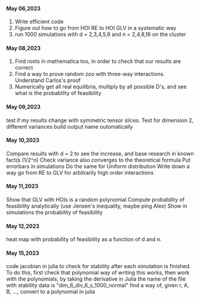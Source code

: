 #### May 06,2023

1. Write efficient code
2. Figure out how to go from HOI RE to HOI GLV in a systematic way
3. run 1000 simulations with d = 2,3,4,5,6 and n = 2,4,8,16 on the cluster

#### May 08,2023

1. Find roots in mathematica too, in order to check that our results are correct
2. Find a way to prove random zoo with three-way interactions. Understand Carlos's proof
3. Numerically get all real equilibria, multiply by all possible D's, and see what is the probability of feasibility

#### May 09,2023

test if my results change with symmetric tensor slices.
Test for dimension 2, different variances
build output name outomatically

#### May 10,2023

Compare results with d = 2 to see the increase, and base research in known fact(s (1/2^n)
Check variance also converges to the theoretical formula
Put errorbars in simulations
Do the same for Uniform distribution
Write down a way go from RE to GLV for arbitrarily high order interactions

#### May 11,2023

Show that GLV with HOIs is a random polynomial
Compute probability of feasibility analytically (use Jensen's inequality, maybe ping Alex)
Show in simulations the probability of feasibility

#### May 12,2023

heat map with probability of feasibility as a function of d and n. 

#### May 15,2023

code jacobian in julia to check for stability after each simulation is finished. 
To do this, first check that polynomial way of writing this works, then work with the polynomials, by taking the derivative in Julia
the name of the file with stability data is "dim_6_div_6_s_1000_normal"
find a way of, given r, A, B, ..., convert to a polynomial in julia

